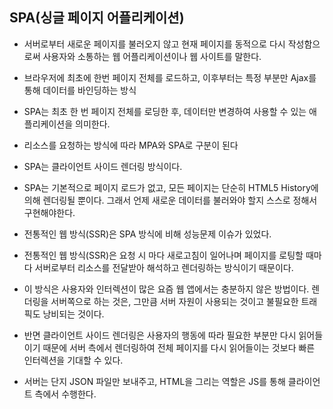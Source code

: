 ## SPA(싱글 페이지 어플리케이션)
- 서버로부터 새로운 페이지를 불러오지 않고 현재 페이지를 동적으로 다시 작성함으로써 사용자와 소통하는 웹 어플리케이션이나 웹 사이트를 말한다.
- 브라우저에 최초에 한번 페이지 전체를 로드하고, 이후부터는 특정 부분만 Ajax를 통해 데이터를 바인딩하는 방식
- SPA는 최초 한 번 페이지 전체를 로딩한 후, 데이터만 변경하여 사용할 수 있는 애플리케이션을 의미한다.
- 리소스를 요청하는 방식에 따라 MPA와 SPA로 구분이 된다

- SPA는 클라이언트 사이드 렌더링 방식이다.

- SPA는 기본적으로 페이지 로드가 없고, 모든 페이지는 단순히 HTML5 History에 의해 렌더링될 뿐이다. 그래서 언제 새로운 데이터를 불러와야 할지 스스로 정해서 구현해야한다.

- 전통적인 웹 방식(SSR)은 SPA 방식에 비해 성능문제 이슈가 있었다.

- 전통적인 웹 방식(SSR)은 요청 시 마다 새로고침이 일어나며 페이지를 로팅할 때마다 서버로부터 리소스를 전달받아 해석하고 렌더링하는 방식이기 때문이다.

- 이 방식은 사용자와 인터렉션이 많은 요즘 웹 앱에서는 충분하지 않은 방법이다. 렌더링을 서버쪽으로 하는 것은, 그만큼 서버 자원이 사용되는 것이고 불필요한 트래픽도 낭비되는 것이다.

- 반면 클라이언트 사이드 렌더링은 사용자의 행동에 따라 필요한 부분만 다시 읽어들이기 때문에 서버 측에서 렌더링하여 전체 페이지를 다시 읽어들이는 것보다 빠른 인터렉션을 기대할 수 있다.

- 서버는 단지 JSON 파일만 보내주고, HTML을 그리는 역할은 JS를 통해 클라이언트 측에서 수행한다.
